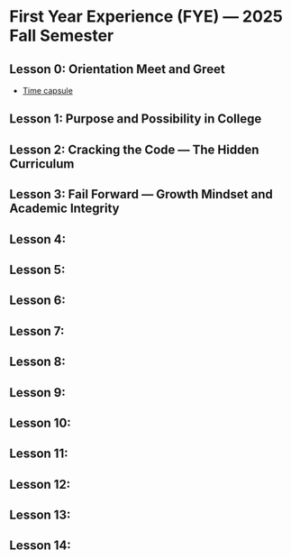 # First Year Experience (FYE) &mdash; 2025 Fall Semester
## Lesson 0: Orientation Meet and Greet
* [Time capsule](https://en.wikipedia.org/wiki/Time_capsule)
## Lesson 1: Purpose and Possibility in College

## Lesson 2: Cracking the Code &mdash; The Hidden Curriculum

## Lesson 3: Fail Forward &mdash; Growth Mindset and Academic Integrity

## Lesson 4: 

## Lesson 5: 

## Lesson 6: 

## Lesson 7: 

## Lesson 8: 

## Lesson 9: 

## Lesson 10: 

## Lesson 11: 

## Lesson 12: 

## Lesson 13: 

## Lesson 14: 
